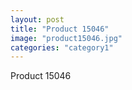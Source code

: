 ```yaml
---
layout: post
title: "Product 15046"
image: "product15046.jpg"
categories: "category1"
---
```

Product 15046

